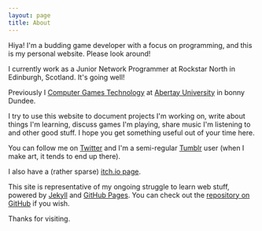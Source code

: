 ```yaml
---
layout: page
title: About
---
```


Hiya! I'm a budding game developer with a focus on programming, and this is my personal website. Please look around! 

I currently work as a Junior Network Programmer at Rockstar North in Edinburgh, Scotland. It's going well!

Previously I [Computer Games Technology](http://www.abertay.ac.uk/courses//ug/comopgamestech/) at [Abertay University](http://www.abertay.ac.uk/) in bonny Dundee. 

I try to use this website to document projects I'm working on, write about things I'm learning, discuss games I'm playing, share music I'm listening to and other good stuff. I hope you get something useful out of your time here.

You can follow me on [Twitter](https://twitter.com/nershly) and I'm a semi-regular [Tumblr](http://nershly.tumblr.com/) user (when I make art, it tends to end up there).

I also have a (rather sparse) [itch.io page](http://inertia.itch.io/).

This site is representative of my ongoing struggle to learn web stuff, powered by [Jekyll](https://jekyllrb.com/) and [GitHub Pages](https://pages.github.com/). You can check out the [repository on GitHub](https://github.com/rachelnertia/rachelnertia.github.io) if you wish.

Thanks for visiting.
